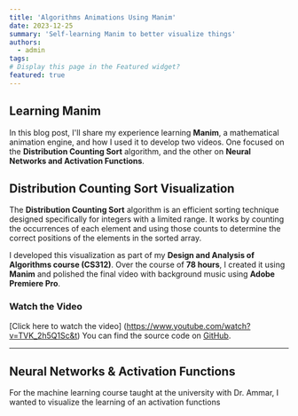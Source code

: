 ```yaml
---
title: 'Algorithms Animations Using Manim'
date: 2023-12-25
summary: 'Self-learning Manim to better visualize things'
authors:
  - admin
tags: 
# Display this page in the Featured widget?
featured: true
---
```

## Learning Manim


In this blog post, I'll share my experience learning **Manim**, a mathematical animation engine, and how I used it to develop two videos. One focused on the **Distribution Counting Sort** algorithm, and the other on **Neural Networks and Activation Functions**.

## Distribution Counting Sort Visualization

The **Distribution Counting Sort** algorithm is an efficient sorting technique designed specifically for integers with a limited range. It works by counting the occurrences of each element and using those counts to determine the correct positions of the elements in the sorted array.

I developed this visualization as part of my **Design and Analysis of Algorithms course (CS312)**. Over the course of **78 hours**, I created it using **Manim** and polished the final video with background music using **Adobe Premiere Pro**.

### Watch the Video

[Click here to watch the video] (https://www.youtube.com/watch?v=TVK_2h5Q1Sc&t)
You can find the source code on [GitHub](https://github.com/AshrafHanyy/Distrubtion_Count_Sort).


---
## Neural Networks & Activation Functions

For the machine learning course taught at the university with Dr. Ammar, I wanted to visualize the learning of an activation functions

